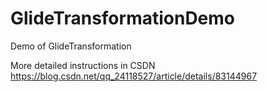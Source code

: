 # GlideTransformationDemo
Demo of GlideTransformation

More detailed instructions in CSDN
https://blog.csdn.net/qq_24118527/article/details/83144967
